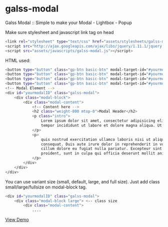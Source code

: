 galss-modal
===========

Galss Modal :: Simple to make your Modal - Lightbox - Popup


Make sure stylesheet and javascript link tag on head
```sh
<link rel="stylesheet" type="text/css" href="assets/stylesheets/galss-modal.css">
<script src="http://ajax.googleapis.com/ajax/libs/jquery/1.11.1/jquery.min.js"></script>
<script src="assets/javascripts/galss-modal.js"></script>
```

HTML used:
```sh
<button type="button" class="gp-btn basic-btn" modal-target-id="#yourmodalID">View Modal Small</button>
<button type="button" class="gp-btn basic-btn" modal-target-id="#yourmodalID2">View Modal Default</button>
<button type="button" class="gp-btn basic-btn" modal-target-id="#yourmodalID3">View Modal Large</button>
<button type="button" class="gp-btn basic-btn" modal-target-id="#yourmodalID4">View Modal Fullsize</button>
<!-- Modal Element -->
<div id="yourmodalID" class="galss-modal">
	<div class="modal-block">
		<div class="modal-content">
			<!-- Content here -->
			<h2 class="weight-800 mtop-0">Modal Header</h2>
			<p class="intro">
				Lorem ipsum dolor sit amet, consectetur adipisicing elit, sed do eiusmod
				tempor incididunt ut labore et dolore magna aliqua. Ut enim ad minim veniam,
			</p>
			<p>
				quis nostrud exercitation ullamco laboris nisi ut aliquip ex ea commodo
				consequat. Duis aute irure dolor in reprehenderit in voluptate velit esse
				cillum dolore eu fugiat nulla pariatur. Excepteur sint occaecat cupidatat non
				proident, sunt in culpa qui officia deserunt mollit anim id est laborum.
			</p>
		</div>
	</div>
</div>
```

You can use variant size (small, default, large, and full size). Just add class small/large/fullsize on modal-block tag.
```sh
<div id="yourmodalID" class="galss-modal">
	<div class="modal-block large"> <-- class size
		<div class="modal-content">
			....
```
[View Demo](http://galssmodal.gapraart.com/)